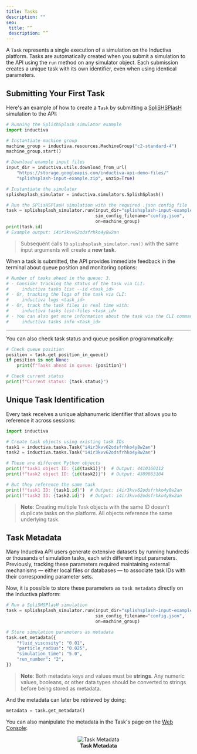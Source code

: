 ```yaml
---
title: Tasks
description: ""
seo:
 title: “”
 description: “”
---
```


A `Task` represents a single execution of a simulation on the Inductiva platform. Tasks are automatically created when you submit a simulation to the API using the `run` method on any simulator object. Each submission creates a unique task with its own identifier, even when using identical parameters.

## Submitting Your First Task

Here's an example of how to create a `Task` by submitting a [SpliSHSPlasH](/guides/splishsplash) simulation to the API:

```python
# Running the SplishSplash simulator example
import inductiva

# Instantiate machine group
machine_group = inductiva.resources.MachineGroup("c2-standard-4")
machine_group.start()

# Download example input files
input_dir = inductiva.utils.download_from_url(
    "https://storage.googleapis.com/inductiva-api-demo-files/"
    "splishsplash-input-example.zip", unzip=True)

# Instantiate the simulator
splishsplash_simulator = inductiva.simulators.SplishSplash()

# Run the SPlisHSPlasH simulation with the required .json config file
task = splishsplash_simulator.run(input_dir="splishsplash-input-example",
                                  sim_config_filename="config.json",
                                  on=machine_group)
print(task.id)
# Example output: i4ir3kvv62odsfrhko4y8w2an
```

> Subsequent calls to `splishsplash_simulator.run()` with the same input arguments will create a **new task**.

When a task is submitted, the API provides immediate feedback in the terminal about queue position and monitoring options:

```sh
# Number of tasks ahead in the queue: 3.
# · Consider tracking the status of the task via CLI:
#     inductiva tasks list --id <task_id>
# · Or, tracking the logs of the task via CLI:
#     inductiva logs <task_id>
# · Or, track the task files in real time with:
#     inductiva tasks list-files <task_id>
# · You can also get more information about the task via the CLI command:
#     inductiva tasks info <task_id>
```

---

You can also check task status and queue position programmatically:

```python
# Check queue position
position = task.get_position_in_queue()
if position is not None:
    print(f"Tasks ahead in queue: {position}")

# Check current status
print(f"Current status: {task.status}")
```

## Unique Task Identification

Every task receives a unique alphanumeric identifier that allows you to reference it across sessions:

```python
import inductiva

# Create task objects using existing task IDs
task1 = inductiva.tasks.Task("i4ir3kvv62odsfrhko4y8w2an")
task2 = inductiva.tasks.Task("i4ir3kvv62odsfrhko4y8w2an")

# These are different Python objects
print(f"task1 object ID: {id(task1)}")  # Output: 4410160112
print(f"task2 object ID: {id(task2)}")  # Output: 4389863104

# But they reference the same task
print(f"task1 ID: {task1.id}")  # Output: i4ir3kvv62odsfrhko4y8w2an
print(f"task2 ID: {task2.id}")  # Output: i4ir3kvv62odsfrhko4y8w2an
```

> **Note**: Creating multiple `Task` objects with the same ID doesn't duplicate tasks on the platform. All objects reference the same underlying task.

## Task Metadata

Many Inductiva API users generate extensive datasets by running hundreds or thousands of
simulation tasks, each with different input parameters. Previously, tracking these parameters
required maintaining external mechanisms — either local files or databases — to associate task IDs
with their corresponding parameter sets.

Now, it is possible to store these parameters as `task metadata` directly on the Inductiva platform:

```python
# Run a SpliSHSPlasH simulation
task = splishsplash_simulator.run(input_dir="splishsplash-input-example",
                                  sim_config_filename="config.json",
                                  on=machine_group)

# Store simulation parameters as metadata
task.set_metadata({
    "fluid_viscosity": "0.01",
    "particle_radius": "0.025",
    "simulation_time": "5.0",
    "run_number": "2",
})
```

> **Note**: Both metadata keys and values must be **strings**. Any numeric values, booleans, or other data types should be converted to strings before being stored as metadata.

And the metadata can later be retrieved by doing:

```python
metadata = task.get_metadata()
```

You can also manipulate the metadata in the Task's page on the [Web Console](https://console.inductiva.ai/tasks):

<div align="center">
   <img src="how-it-works/task-metadata.png" alt="Task Metadata">
   <figcaption align="center"><b>Task Metadata</b></figcaption>
</div>